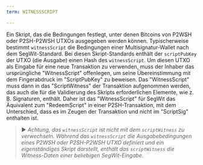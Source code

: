 ```yaml
---
term: WITNESSSCRIPT

---
```

Ein Skript, das die Bedingungen festlegt, unter denen Bitcoins von P2WSH oder P2SH-P2WSH UTXOs ausgegeben werden können. Typischerweise bestimmt `witnessScript` die Bedingungen einer Multisignatur-Wallet nach dem SegWit-Standard. Bei diesen Skript-Standards enthält der `scriptPubKey` der UTXO (die Ausgabe) einen Hash des `witnessScript`. Um diesen UTXO als Eingabe für eine neue Transaktion zu verwenden, muss der Inhaber das ursprüngliche "WitnessScript" offenlegen, um seine Übereinstimmung mit dem Fingerabdruck im "ScriptPubKey" zu beweisen. Das "WitnessScript" muss dann in das "ScriptWitness" der Transaktion aufgenommen werden, das auch die für die Validierung des Skripts erforderlichen Elemente, wie z. B. Signaturen, enthält. Daher ist das "WitnessScript" für SegWit das Äquivalent zum "RedeemScript" in einer P2SH-Transaktion, mit dem Unterschied, dass es im Zeugen der Transaktion und nicht im "ScriptSig" enthalten ist.

> ► *Achtung, das `witnessScript` ist nicht mit dem `scriptWitness` zu verwechseln. Während das `witnessScript` die Ausgabebedingungen eines P2WSH oder P2SH-P2WSH UTXO definiert und ein eigenständiges Skript darstellt, enthält das `scriptWitness` die Witness-Daten einer beliebigen SegWit-Eingabe.*
